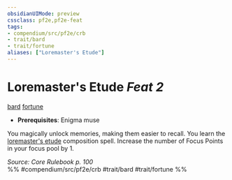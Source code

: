```yaml
---
obsidianUIMode: preview
cssclass: pf2e,pf2e-feat
tags:
- compendium/src/pf2e/crb
- trait/bard
- trait/fortune
aliases: ["Loremaster's Etude"]
---
```

# Loremaster's Etude  *Feat 2*  
[bard](Reference/Rules/Traits/bard.md "Bard Class Trait")  [fortune](fortune.md "Fortune Effect Trait")  

- **Prerequisites**: Enigma muse

You magically unlock memories, making them easier to recall. You learn the [loremaster's etude](Reference/Compendium/Spells/loremasters-etude.md) composition spell. Increase the number of Focus Points in your focus pool by 1.

*Source: Core Rulebook p. 100*  
%% #compendium/src/pf2e/crb #trait/bard #trait/fortune %%